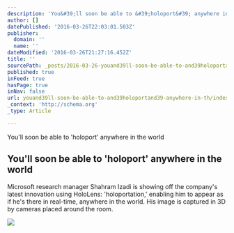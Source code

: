 ```yaml
---
description: 'You&#39;ll soon be able to &#39;holoport&#39; anywhere in the world'
author: []
datePublished: '2016-03-26T22:03:01.503Z'
publisher:
  domain: ''
  name: ''
dateModified: '2016-03-26T21:27:16.452Z'
title: ''
sourcePath: _posts/2016-03-26-youand39ll-soon-be-able-to-and39holoportand39-anywhere-in-th.md
published: true
inFeed: true
hasPage: true
inNav: false
url: youand39ll-soon-be-able-to-and39holoportand39-anywhere-in-th/index.html
_context: 'http://schema.org'
_type: Article

---
```

You'll soon be able to 'holoport' anywhere in the world

<article style=""><h1>You'll soon be able to 'holoport' anywhere in the world</h1><p>Microsoft research manager Shahram Izadi is showing off the company's latest innovation using HoloLens: 'holoportation,' enabling him to appear as if he's there in real-time, anywhere in the world. His image is captured in 3D by cameras placed around the room.</p><img src="http://cdn1.tnwcdn.com/wp-content/blogs.dir/1/files/2016/03/Screen-Shot-2016-03-26-at-14.13.25.png" /></article>